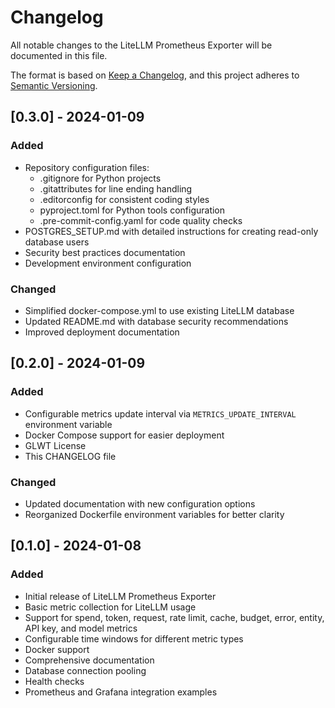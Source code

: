 # Changelog

All notable changes to the LiteLLM Prometheus Exporter will be documented in this file.

The format is based on [Keep a Changelog](https://keepachangelog.com/en/1.0.0/),
and this project adheres to [Semantic Versioning](https://semver.org/spec/v2.0.0.html).

## [0.3.0] - 2024-01-09

### Added
- Repository configuration files:
  - .gitignore for Python projects
  - .gitattributes for line ending handling
  - .editorconfig for consistent coding styles
  - pyproject.toml for Python tools configuration
  - .pre-commit-config.yaml for code quality checks
- POSTGRES_SETUP.md with detailed instructions for creating read-only database users
- Security best practices documentation
- Development environment configuration

### Changed
- Simplified docker-compose.yml to use existing LiteLLM database
- Updated README.md with database security recommendations
- Improved deployment documentation

## [0.2.0] - 2024-01-09

### Added
- Configurable metrics update interval via `METRICS_UPDATE_INTERVAL` environment variable
- Docker Compose support for easier deployment
- GLWT License
- This CHANGELOG file

### Changed
- Updated documentation with new configuration options
- Reorganized Dockerfile environment variables for better clarity

## [0.1.0] - 2024-01-08

### Added
- Initial release of LiteLLM Prometheus Exporter
- Basic metric collection for LiteLLM usage
- Support for spend, token, request, rate limit, cache, budget, error, entity, API key, and model metrics
- Configurable time windows for different metric types
- Docker support
- Comprehensive documentation
- Database connection pooling
- Health checks
- Prometheus and Grafana integration examples
